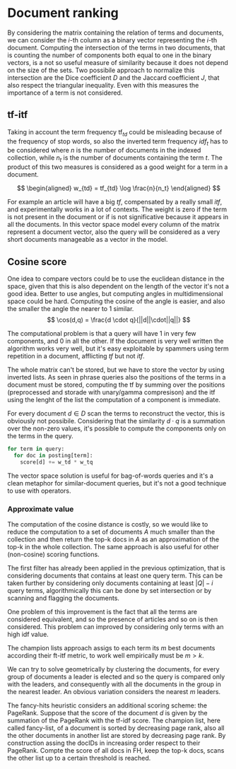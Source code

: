 # Document ranking

By considering the matrix containing the relation of terms and documents, we can consider the $i$-th column as a binary vector representing the $i$-th document.
Computing the intersection of the terms in two documents, that is counting the number of components both equal to one in the binary vectors, is a not so useful measure of similarity because it does not depend on the size of the sets.
Two possibile approach to normalize this intersection are the Dice coefficient $D$ and the Jaccard coefficient $J$, that also respect the triangular inequality.
Even with this measures the importance of a term is not considered.

## tf-itf
Taking in account the term frequency $\textrm{tf}_{td}$ could be misleading because of the frequency of stop words, so also the inverted term frequency $idf_t$ has to be considered where $n$ is the number of documents in the indexed collection, while $n_t$ is the number of documents containing the term $t$.
The product of this two measures is considered as a good weight for a term in a document.

$$
\begin{aligned}
w_{td} = tf_{td} \log \frac{n}{n_t}
\end{aligned}
$$

For example an article will have a big $tf$, compensated by a really small $itf$, and experimentally works in a lot of contexts.
The weight is zero if the term is not present in the document or if is not significative because it appears in all the documents.
In this vector space model every column of the matrix represent a document vector, also the query will be considered as a very short documents manageable as a vector in the model.

## Cosine score
One idea to compare vectors could be to use the euclidean distance in the space, given that this is also dependent on the length of the vector it's not a good idea.
Better to use angles, but computing angles in multidimensional space could be hard.
Computing the cosine of the angle is easier, and also the smaller the angle the nearer to $1$ similar.
$$
\cos(d,q) = \frac{d \cdot q}{||d||\cdot||q||}
$$

The computational problem is that a query will have $1$ in very few components, and $0$ in all the other.
If the document is very well written the algorithm works very well, but it's easy exploitable by spammers using term repetition in a document, afflicting $tf$ but not $itf$.

The whole matrix can't be stored, but we have to store the vector by using inverted lists.
As seen in phrase queries also the positions of the terms in a document must be stored, computing the tf by summing over the positions (preprocessed and storade with unary/gamma compresison) and the itf using the lenght of the list the computation of a component is immediate.

For every document $d \in D$ scan the terms to reconstruct the vector, this is obviously not possibile.
Considering that the similarity $d \cdot q$ is a summation over the non-zero values, it's possible to compute the components only on the terms in the query.

```python
for term in query:
  for doc in posting[term]:
    score[d] += w_td * w_tq
```

The vector space solution is useful for bag-of-words queries and it's a clean metaphor for similar-document queries, but it's not a good technique to use with operators.

### Approximate value
The computation of the cosine distance is costly, so we would like to reduce the computation to a set of documents $A$ much smaller than the collection and then return the top-k docs in $A$ as an approximation of the top-k in the whole collection.
The same approach is also useful for other (non-cosine) scoring functions.

The first filter has already been applied in the previous optimization, that is considering documents that contains at least one query term.
This can be taken further by considering only documents containing at least $|Q|-i$ query terms, algorithmically this can be done by set intersection or by scanning and flagging the documents.

One problem of this improvement is the fact that all the terms are considered equivalent, and so the presence of articles and so on is then considered.
This problem can improved by considering only terms with an high idf value.

The champion lists approach assigs to each term its $m$ best documents according their ft-itf metric, to work well empirically must be $m>k$.

We can try to solve geometrically by clustering the documents, for every group of documents a leader is elected and so the query is compared only with the leaders, and consequently with all the documents in the group in the nearest leader.
An obvious variation considers the nearest $m$ leaders.

The fancy-hits heuristic considers an additional scoring scheme: the PageRank.
Suppose that the score of the document $d$ is given by the summation of the PageRank with the tf-idf score.
The champion list, here called fancy-list, of a document is sorted by decreasing page rank, also all the other documents in another list are stored by decreasing page rank.
By construction assing the docIDs in increasing order respect to their PageRank.
Compte the score of all docs in FH, keep the top-k docs, scans the other list up to a certain threshold is reached.
